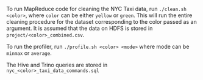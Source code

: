 To run MapReduce code for cleaning the NYC Taxi data, run `./clean.sh <color>`, where `color` can be either `yellow` or `green`. This will run the entire cleaning procedure for the dataset corresponding to the color passed as an argument. It is assumed that the data on HDFS is stored in `project/<color>_combined.csv`.

To run the profiler, run `./profile.sh <color> <mode>` where mode can be `minmax` or `average`.

The Hive and Trino queries are stored in `nyc_<color>_taxi_data_commands.sql`